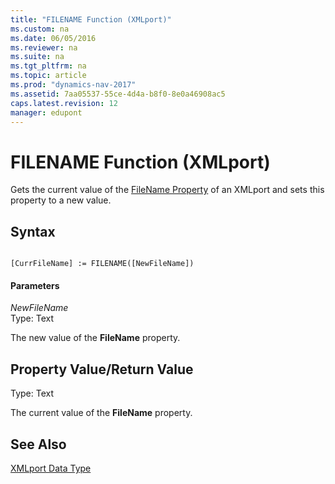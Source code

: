 ```yaml
---
title: "FILENAME Function (XMLport)"
ms.custom: na
ms.date: 06/05/2016
ms.reviewer: na
ms.suite: na
ms.tgt_pltfrm: na
ms.topic: article
ms.prod: "dynamics-nav-2017"
ms.assetid: 7aa05537-55ce-4d4a-b8f0-8e0a46908ac5
caps.latest.revision: 12
manager: edupont
---
```

# FILENAME Function (XMLport)
Gets the current value of the [FileName Property](FileName-Property.md) of an XMLport and sets this property to a new value.  
  
## Syntax  
  
```  
  
[CurrFileName] := FILENAME([NewFileName])  
```  
  
#### Parameters  
 *NewFileName*  
 Type: Text  
  
 The new value of the **FileName** property.  
  
## Property Value/Return Value  
 Type: Text  
  
 The current value of the **FileName** property.  
  
## See Also  
 [XMLport Data Type](XMLport-Data-Type.md)
